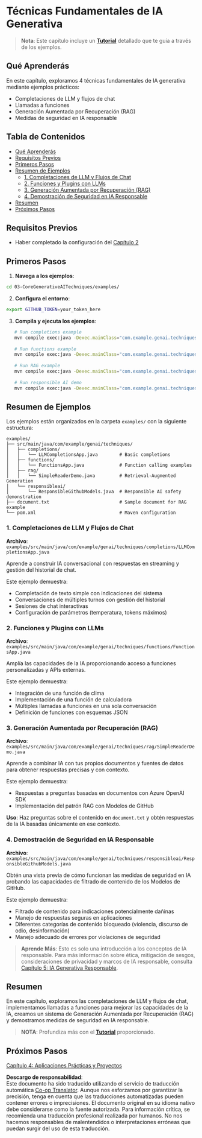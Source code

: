 <!--
CO_OP_TRANSLATOR_METADATA:
{
  "original_hash": "b8a372dfc3e3e7ad9261231a22fd79c0",
  "translation_date": "2025-07-25T08:41:59+00:00",
  "source_file": "03-CoreGenerativeAITechniques/README.md",
  "language_code": "es"
}
-->
# Técnicas Fundamentales de IA Generativa

>**Nota**: Este capítulo incluye un [**Tutorial**](./TUTORIAL.md) detallado que te guía a través de los ejemplos.

## Qué Aprenderás
En este capítulo, exploramos 4 técnicas fundamentales de IA generativa mediante ejemplos prácticos:
- Completaciones de LLM y flujos de chat
- Llamadas a funciones
- Generación Aumentada por Recuperación (RAG)
- Medidas de seguridad en IA responsable

## Tabla de Contenidos

- [Qué Aprenderás](../../../03-CoreGenerativeAITechniques)
- [Requisitos Previos](../../../03-CoreGenerativeAITechniques)
- [Primeros Pasos](../../../03-CoreGenerativeAITechniques)
- [Resumen de Ejemplos](../../../03-CoreGenerativeAITechniques)
  - [1. Completaciones de LLM y Flujos de Chat](../../../03-CoreGenerativeAITechniques)
  - [2. Funciones y Plugins con LLMs](../../../03-CoreGenerativeAITechniques)
  - [3. Generación Aumentada por Recuperación (RAG)](../../../03-CoreGenerativeAITechniques)
  - [4. Demostración de Seguridad en IA Responsable](../../../03-CoreGenerativeAITechniques)
- [Resumen](../../../03-CoreGenerativeAITechniques)
- [Próximos Pasos](../../../03-CoreGenerativeAITechniques)

## Requisitos Previos

- Haber completado la configuración del [Capítulo 2](../../../02-SetupDevEnvironment)

## Primeros Pasos

1. **Navega a los ejemplos**:  
```bash
cd 03-CoreGenerativeAITechniques/examples/
```  
2. **Configura el entorno**:  
```bash
export GITHUB_TOKEN=your_token_here
```  
3. **Compila y ejecuta los ejemplos**:  
```bash
   # Run completions example
   mvn compile exec:java -Dexec.mainClass="com.example.genai.techniques.completions.LLMCompletionsApp"
   
   # Run functions example  
   mvn compile exec:java -Dexec.mainClass="com.example.genai.techniques.functions.FunctionsApp"
   
   # Run RAG example
   mvn compile exec:java -Dexec.mainClass="com.example.genai.techniques.rag.SimpleReaderDemo"
   
   # Run responsible AI demo
   mvn compile exec:java -Dexec.mainClass="com.example.genai.techniques.responsibleai.ResponsibleGithubModels"
   ```  

## Resumen de Ejemplos

Los ejemplos están organizados en la carpeta `examples/` con la siguiente estructura:

```
examples/
├── src/main/java/com/example/genai/techniques/
│   ├── completions/
│   │   └── LLMCompletionsApp.java        # Basic completions 
│   ├── functions/
│   │   └── FunctionsApp.java             # Function calling examples
│   ├── rag/
│   │   └── SimpleReaderDemo.java         # Retrieval-Augmented Generation
│   └── responsibleai/
│       └── ResponsibleGithubModels.java  # Responsible AI safety demonstration
├── document.txt                          # Sample document for RAG example
└── pom.xml                               # Maven configuration
```

### 1. Completaciones de LLM y Flujos de Chat
**Archivo**: `examples/src/main/java/com/example/genai/techniques/completions/LLMCompletionsApp.java`

Aprende a construir IA conversacional con respuestas en streaming y gestión del historial de chat.

Este ejemplo demuestra:
- Completación de texto simple con indicaciones del sistema
- Conversaciones de múltiples turnos con gestión del historial
- Sesiones de chat interactivas
- Configuración de parámetros (temperatura, tokens máximos)

### 2. Funciones y Plugins con LLMs
**Archivo**: `examples/src/main/java/com/example/genai/techniques/functions/FunctionsApp.java`

Amplía las capacidades de la IA proporcionando acceso a funciones personalizadas y APIs externas.

Este ejemplo demuestra:
- Integración de una función de clima
- Implementación de una función de calculadora  
- Múltiples llamadas a funciones en una sola conversación
- Definición de funciones con esquemas JSON

### 3. Generación Aumentada por Recuperación (RAG)
**Archivo**: `examples/src/main/java/com/example/genai/techniques/rag/SimpleReaderDemo.java`

Aprende a combinar IA con tus propios documentos y fuentes de datos para obtener respuestas precisas y con contexto.

Este ejemplo demuestra:
- Respuestas a preguntas basadas en documentos con Azure OpenAI SDK
- Implementación del patrón RAG con Modelos de GitHub

**Uso**: Haz preguntas sobre el contenido en `document.txt` y obtén respuestas de la IA basadas únicamente en ese contexto.

### 4. Demostración de Seguridad en IA Responsable
**Archivo**: `examples/src/main/java/com/example/genai/techniques/responsibleai/ResponsibleGithubModels.java`

Obtén una vista previa de cómo funcionan las medidas de seguridad en IA probando las capacidades de filtrado de contenido de los Modelos de GitHub.

Este ejemplo demuestra:
- Filtrado de contenido para indicaciones potencialmente dañinas
- Manejo de respuestas seguras en aplicaciones
- Diferentes categorías de contenido bloqueado (violencia, discurso de odio, desinformación)
- Manejo adecuado de errores por violaciones de seguridad

> **Aprende Más**: Esto es solo una introducción a los conceptos de IA responsable. Para más información sobre ética, mitigación de sesgos, consideraciones de privacidad y marcos de IA responsable, consulta [Capítulo 5: IA Generativa Responsable](../05-ResponsibleGenAI/README.md).

## Resumen

En este capítulo, exploramos las completaciones de LLM y flujos de chat, implementamos llamadas a funciones para mejorar las capacidades de la IA, creamos un sistema de Generación Aumentada por Recuperación (RAG) y demostramos medidas de seguridad en IA responsable.

> **NOTA**: Profundiza más con el [**Tutorial**](./TUTORIAL.md) proporcionado.

## Próximos Pasos

[Capítulo 4: Aplicaciones Prácticas y Proyectos](../04-PracticalSamples/README.md)

**Descargo de responsabilidad**:  
Este documento ha sido traducido utilizando el servicio de traducción automática [Co-op Translator](https://github.com/Azure/co-op-translator). Aunque nos esforzamos por garantizar la precisión, tenga en cuenta que las traducciones automatizadas pueden contener errores o imprecisiones. El documento original en su idioma nativo debe considerarse como la fuente autorizada. Para información crítica, se recomienda una traducción profesional realizada por humanos. No nos hacemos responsables de malentendidos o interpretaciones erróneas que puedan surgir del uso de esta traducción.